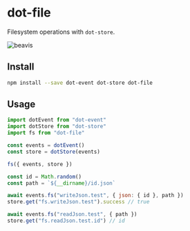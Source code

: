 # dot-file

Filesystem operations with `dot-store`.

![beavis](https://media1.tenor.com/images/a65134d2c920a7d10312416c12ee1234/tenor.gif?itemid=7431307)

## Install

```bash
npm install --save dot-event dot-store dot-file
```

## Usage

```js
import dotEvent from "dot-event"
import dotStore from "dot-store"
import fs from "dot-file"

const events = dotEvent()
const store = dotStore(events)

fs({ events, store })

const id = Math.random()
const path = `${__dirname}/id.json`

await events.fs("writeJson.test", { json: { id }, path })
store.get("fs.writeJson.test").success // true

await events.fs("readJson.test", { path })
store.get("fs.readJson.test.id") // id
```
